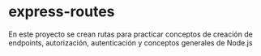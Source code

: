 # express-routes

En este proyecto se crean rutas para practicar conceptos de creación de endpoints, autorización, autenticación y
conceptos generales de Node.js 
